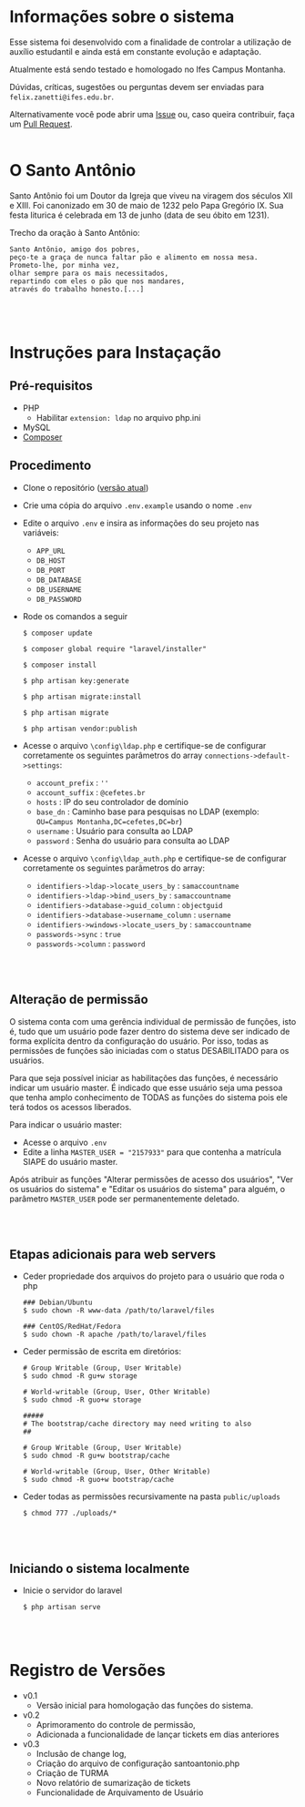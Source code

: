 # Informações sobre o sistema

Esse sistema foi desenvolvido com a finalidade de controlar a utilização de auxílio estudantil e ainda está em constante evolução e adaptação.

Atualmente está sendo testado e homologado no Ifes Campus Montanha.

Dúvidas, críticas, sugestões ou perguntas devem ser enviadas para `felix.zanetti@ifes.edu.br`.

Alternativamente você pode abrir uma [Issue](https://github.com/feluzan/SantoAntonio/issues) ou, caso queira contribuir, faça um [Pull Request](https://github.com/feluzan/SantoAntonio/pulls).
<br><br>

# O Santo Antônio

Santo Antônio foi um Doutor da Igreja que viveu na viragem dos séculos XII e XIII. Foi canonizado em 30 de maio de 1232 pelo Papa Gregório IX. Sua festa liturica é celebrada em 13 de junho (data de seu óbito em 1231).

Trecho da oração à Santo Antônio:

    Santo Antônio, amigo dos pobres,
    peço-te a graça de nunca faltar pão e alimento em nossa mesa.
    Prometo-lhe, por minha vez,
    olhar sempre para os mais necessitados,
    repartindo com eles o pão que nos mandares,
    através do trabalho honesto.[...]


<br><br>
# Instruções para Instaçação

## Pré-requisitos

- PHP
    - Habilitar `extension: ldap` no arquivo php.ini
- MySQL
- [Composer](https://getcomposer.org/download/)


## Procedimento

- Clone o repositório ([versão atual](https://github.com/feluzan/SantoAntonio))
- Crie uma cópia do arquivo `.env.example` usando o nome `.env`
- Edite o arquivo `.env` e insira as informações do seu projeto nas variáveis:
    - `APP_URL`
    - `DB_HOST`
    - `DB_PORT`
    - `DB_DATABASE`
    - `DB_USERNAME`
    - `DB_PASSWORD`

- Rode os comandos a seguir
    ```
    $ composer update

    $ composer global require "laravel/installer"

    $ composer install

    $ php artisan key:generate

    $ php artisan migrate:install

    $ php artisan migrate

    $ php artisan vendor:publish

    ```

- Acesse o arquivo `\config\ldap.php` e certifique-se de configurar corretamente os seguintes parâmetros do array `connections->default->settings`:
    - `account_prefix` : `''`
    - `account_suffix` : `@cefetes.br`
    - `hosts` : IP do seu controlador de domínio
    - `base_dn` : Caminho base para pesquisas no LDAP (exemplo: `OU=Campus Montanha,DC=cefetes,DC=br`)
    - `username` : Usuário para consulta ao LDAP
    - `password` : Senha do usuário para consulta ao LDAP

- Acesse o arquivo `\config\ldap_auth.php` e certifique-se de configurar corretamente os seguintes parâmetros do array:
    - `identifiers->ldap->locate_users_by` : `samaccountname`
    - `identifiers->ldap->bind_users_by` : `samaccountname`
    - `identifiers->database->guid_column` : `objectguid`
    - `identifiers->database->username_column` : `username`
    - `identifiers->windows->locate_users_by` : `samaccountname`
    - `passwords->sync` : `true`
    - `passwords->column` : `password`


<br><br>
## Alteração de permissão

O sistema conta com uma gerência individual de permissão de funções, isto é, tudo que um usuário pode fazer dentro do sistema deve ser indicado de forma explícita dentro da configuração do usuário. Por isso, todas as permissões de funções são iniciadas com o status DESABILITADO para os usuários.

Para que seja possível iniciar as habilitações das funções, é necessário indicar um usuário master. É indicado que esse usuário seja uma pessoa que tenha amplo conhecimento de TODAS as funções do sistema pois ele terá todos os acessos liberados.

Para indicar o usuário master:
- Acesse o arquivo `.env`
- Edite a linha `MASTER_USER = "2157933"` para que contenha a matrícula SIAPE do usuário master.

Após atribuir as funções "Alterar permissões de acesso dos usuários", "Ver os usuários do sistema" e "Editar os usuários do sistema" para alguém, o parâmetro `MASTER_USER` pode ser permanentemente deletado.

<br><br>
## Etapas adicionais para web servers

- Ceder propriedade dos arquivos do projeto para o usuário que roda o php

    ```
    ### Debian/Ubuntu
    $ sudo chown -R www-data /path/to/laravel/files

    ### CentOS/RedHat/Fedora
    $ sudo chown -R apache /path/to/laravel/files
    ```

- Ceder permissão de escrita em diretórios:
    ```
    # Group Writable (Group, User Writable)
    $ sudo chmod -R gu+w storage

    # World-writable (Group, User, Other Writable)
    $ sudo chmod -R guo+w storage

    #####
    # The bootstrap/cache directory may need writing to also
    ##

    # Group Writable (Group, User Writable)
    $ sudo chmod -R gu+w bootstrap/cache

    # World-writable (Group, User, Other Writable)
    $ sudo chmod -R guo+w bootstrap/cache
    ```

- Ceder todas as permissões recursivamente na pasta `public/uploads`
    ```
    $ chmod 777 ./uploads/*
    ```


<br><br>
## Iniciando o sistema localmente

- Inicie o servidor do laravel 
    ```
    $ php artisan serve
    ```    

<br>
<br>


# Registro de Versões

- v0.1   
    - Versão inicial para homologação das funções do sistema.
- v0.2
    - Aprimoramento do controle de permissão,
    - Adicionada a funcionalidade de lançar tickets em dias anteriores
- v0.3
    - Inclusão de change log,
    - Criação do arquivo de configuração santoantonio.php
    - Criação de TURMA
    - Novo relatório de sumarização de tickets
    - Funcionalidade de Arquivamento de Usuário

